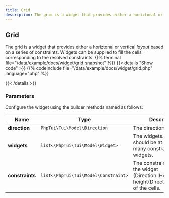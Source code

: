 ```yaml
---
title: Grid
description: The grid is a widget that provides either a horiztonal or vertical _layout_  based on a series of constraints.  Widgets can be supplied to fill the cells corresponding to the resolved constraints.
---
```

## Grid

The grid is a widget that provides either a horiztonal or vertical _layout_  based on a series of constraints.  Widgets can be supplied to fill the cells corresponding to the resolved constraints.
{{% terminal file="/data/example/docs/widget/grid.snapshot" %}}
{{< details "Show code"  >}}
{{% codeInclude file="/data/example/docs/widget/grid.php" language="php" %}}

{{< /details >}}
### Parameters

Configure the widget using the builder methods named as follows:

| Name | Type | Description |
| --- | --- | --- |
| **direction** | `PhpTui\Tui\Model\Direction` | The direction of the grid |
| **widgets** | `list<\PhpTui\Tui\Model\Widget>` | The widgets. There should be at least as many constraints as widgets. |
| **constraints** | `list<\PhpTui\Tui\Model\Constraint>` | The constraints define the widget (Direction::Horizontal) or height(Direction::Vertical) of the cells. |